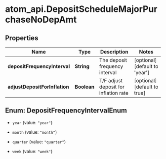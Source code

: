 # atom_api.DepositScheduleMajorPurchaseNoDepAmt

## Properties
Name | Type | Description | Notes
------------ | ------------- | ------------- | -------------
**depositFrequencyInterval** | **String** | The deposit frequency interval | [optional] [default to &#39;year&#39;]
**adjustDepositForInflation** | **Boolean** | T/F adjust deposit for inflation rate | [optional] [default to true]


<a name="DepositFrequencyIntervalEnum"></a>
## Enum: DepositFrequencyIntervalEnum


* `year` (value: `"year"`)

* `month` (value: `"month"`)

* `quarter` (value: `"quarter"`)

* `week` (value: `"week"`)




